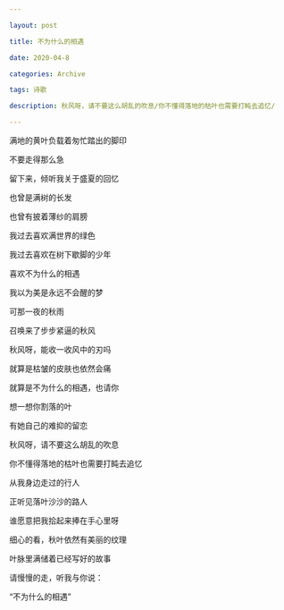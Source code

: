 ```yaml
---

layout: post

title: 不为什么的相遇

date: 2020-04-8

categories: Archive

tags: 诗歌

description: 秋风呀，请不要这么胡乱的吹息/你不懂得落地的枯叶也需要打盹去追忆/

---
```


满地的黄叶负载着匆忙踏出的脚印  

不要走得那么急  

留下来，倾听我关于盛夏的回忆  




也曾是满树的长发  

也曾有披着薄纱的肩膀  

我过去喜欢满世界的绿色  

我过去喜欢在树下歇脚的少年  

喜欢不为什么的相遇  

我以为美是永远不会醒的梦  

可那一夜的秋雨  

召唤来了步步紧逼的秋风    





秋风呀，能收一收风中的刃吗   

就算是枯皱的皮肤也依然会痛   

就算是不为什么的相遇，也请你   

想一想你割落的叶   

有她自己的难抑的留恋   
 
秋风呀，请不要这么胡乱的吹息   

你不懂得落地的枯叶也需要打盹去追忆   





从我身边走过的行人   

正听见落叶沙沙的路人   

谁愿意把我拾起来捧在手心里呀   

细心的看，秋叶依然有美丽的纹理   

叶脉里满储着已经写好的故事   

请慢慢的走，听我与你说：    

“不为什么的相遇”    






